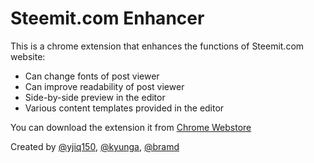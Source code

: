 # Steemit.com Enhancer

This is a chrome extension that enhances the functions of Steemit.com website: 

- Can change fonts of post viewer
- Can improve readability of post viewer
- Side-by-side preview in the editor
- Various content templates provided in the editor

You can download the extension it from [Chrome Webstore](https://chrome.google.com/webstore/detail/gepddagaajclednflogimfmpoejjkcnj)


Created by [@yjiq150](https://steemit.com/@yjiq150), [@kyunga](https://steemit.com/@kyunga), [@bramd](https://steemit.com/@bramd)

